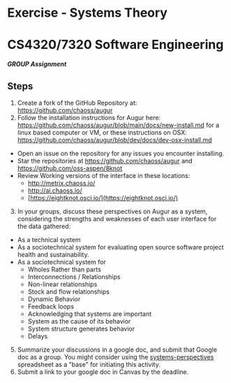 # Exercise - Systems Theory
# CS4320/7320 Software Engineering
***GROUP Assignment***

## Steps
1. Create a fork of the GitHub Repository at: https://github.com/chaoss/augur 
2. Follow the installation instructions for Augur here: https://github.com/chaoss/augur/blob/main/docs/new-install.md for a linux based computer or VM, or these instructions on OSX: https://github.com/chaoss/augur/blob/dev/docs/dev-osx-install.md 
 - Open an issue on the repository for any issues you encounter installing.
 - Star the repositories at https://github.com/chaoss/augur and https://github.com/oss-aspen/8knot 
 - Review Working versions of the interface in these locations: 
   - http://metrix.chaoss.io/
   - http://ai.chaoss.io/ 
   - [https://eightknot.osci.io/](https://eightknot.osci.io/) 
3. In your groups, discuss these perspectives on Augur as a system, considering the strengths and weaknesses of each user interface for the data gathered:
 - As a technical system
 - As a sociotechnical system for evaluating open source software project health and sustainability. 
 - As a sociotechnical system for 
    - Wholes Rather than parts  
    - Interconnections / Relationships   
    - Non-linear relationships    
    - Stock and flow relationships    
    - Dynamic Behavior    
    - Feedback loops  
    - Acknowledging that systems are important    
    - System as the cause of its behavior 
    - System structure generates behavior 
    - Delays
5. Summarize your discussions in a google doc, and submit that Google doc as a group.  You might consider using the [systems-perspectives](../readings/systems-perspectives.xlsx) spreadsheet as a "base" for initiating this activity. 
6. Submit a link to your google doc in Canvas by the deadline. 
